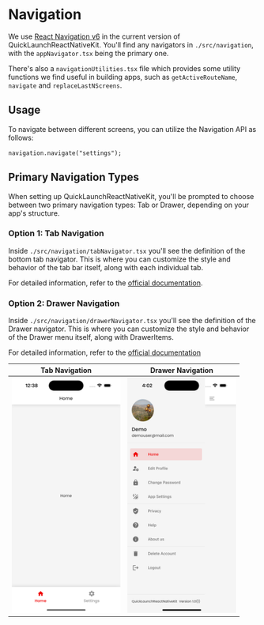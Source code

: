 # Navigation

We use [React Navigation v6](https://reactnavigation.org/docs/getting-started/) in the current version of QuickLaunchReactNativeKit. You'll find any navigators in `./src/navigation`, with the `appNavigator.tsx` being the primary one.

There's also a `navigationUtilities.tsx` file which provides some utility functions we find useful in building apps, such as `getActiveRouteName`, `navigate` and `replaceLastNScreens`.

## Usage

To navigate between different screens, you can utilize the Navigation API as follows:

```tsx
navigation.navigate("settings");
```

## Primary Navigation Types

When setting up QuickLaunchReactNativeKit, you'll be prompted to choose between two primary navigation types: Tab or Drawer, depending on your app's structure.

### Option 1: Tab Navigation

Inside `./src/navigation/tabNavigator.tsx` you'll see the definition of the bottom tab navigator. This is where you can customize the style and behavior of the tab bar itself, along with each individual tab.

For detailed information, refer to the [official documentation](https://reactnavigation.org/docs/bottom-tab-navigator/).

### Option 2: Drawer Navigation

Inside `./src/navigation/drawerNavigator.tsx` you'll see the definition of the Drawer navigator. This is where you can customize the style and behavior of the Drawer menu itself, along with DrawerItems.

For detailed information, refer to the [official documentation](https://reactnavigation.org/docs/drawer-navigator)

| Tab Navigation                                                                      | Drawer Navigation                                                                |
| ----------------------------------------------------------------------------------- | -------------------------------------------------------------------------------- |
| <img alt="bottom-tabs" src="../../../screenshots/home-with-tabs.png" width="220" /> | <img alt="drawer-menu" src="../../../screenshots/drawer-menu.png" width="220" /> |
